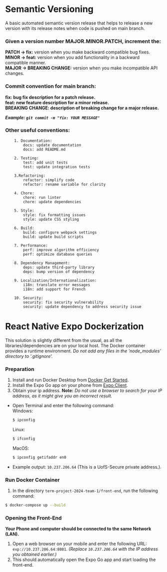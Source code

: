 # Semantic Versioning
A basic automated semantic version release that helps to release a new version with its release notes when code is pushed on main branch.

### Given a version number MAJOR.MINOR.PATCH, increment the:
  **PATCH -> fix:** version when you make backward compatible bug fixes.\
  **MINOR -> feat:** version when you add functionality in a backward compatible manner.\
  **MAJOR -> BREAKING CHANGE:** version when you make incompatible API changes.

### Commit convention for main branch:
  **fix: bug fix description for a patch release.   
  feat: new feature description for a minor release.   
  BREAKING CHANGE: description of breaking change for a major release.**

  ***Example: ```git commit -m "fix: YOUR MESSAGE"```***


### Other useful conventions:
```
    1. Documentation:
        docs: update documentation
        docs: add README.md
        
    2. Testing:
        test: add unit tests
        test: update integration tests
    
    3.Refactoring:
        refactor: simplify code
        refactor: rename variable for clarity
        
    4. Chore:
        chore: run linter
        chore: update dependencies
    
    5. Style:
        style: fix formatting issues
        style: update CSS styling
    
    6. Build:
        build: configure webpack settings
        build: update build scripts
    
    7. Performance:
        perf: improve algorithm efficiency
        perf: optimize database queries
    
    8. Dependency Management:
        deps: update third-party library
        deps: bump version of dependency
        
    9. Localization/Internationalization:
        i18n: translate error messages
        i18n: add support for French
    
    10. Security:
        security: fix security vulnerability
        security: update dependency to address security issue
```

# React Native Expo Dockerization
This solution is slightly different from the usual, as all the libraries/dependencies are on your local host. The Docker container provides a runtime environment.
*Do not add any files in the 'node_modules' directory to '.gitignore'.*
### Preparation
1. Install and run Docker Desktop from [Docker Get Started](https://www.docker.com/get-started).
2. Install the Expo Go app on your phone from [Expo Client](https://expo.dev/client).
3. Obtain your ip address.
	**Note:** *Do not use a browser to search for your IP address, as it might give you an incorrect result.*
- Open Terminal and enter the following command:\
	Windows:
	```Bash
	$ ipconfig
	```
	Linux:
	```Bash
	$ ifconfig
	```
	MacOS:
	```Bash
	$ ipconfig getifaddr en0
	```
- Example output: `10.237.206.64` (This is a UofS-Secure private address.).
### Run Docker Container
1. In the directory `term-project-2024-team-1/front-end`, run the following command:
```bash
$ docker-compose up --build
```
### Opening the Front-End
**Your Phone and computer should be connected to the same Network (LAN).**
1. Open a web browser on your mobile and enter the following URL: `exp://10.237.206.64:8081`. _(Replace `10.237.206.64` with the IP address you obtained earlier.)_
2. This should automatically open the Expo Go app and start loading the front-end.

